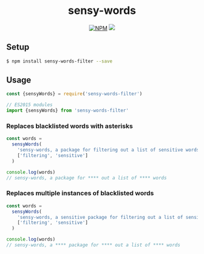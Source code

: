 <div align="center">
  
# sensy-words 

[![NPM](https://nodei.co/npm/sensy-words-filter.png?compact=true)](https://nodei.co/npm/sensy-words-filter/)
[![](https://img.shields.io/npm/dt/sensy-words-filter.svg?style=flat-square)](https://www.npmjs.com/package/gsensy-words-filter)

</div>

## Setup

```bash
$ npm install sensy-words-filter --save
```

## Usage

```js
const {sensyWords} = require('sensy-words-filter')

// ES2015 modules
import {sensyWords} from 'sensy-words-filter'
```

### Replaces blacklisted words with asterisks

```js
const words =
  sensyWords(
    'sensy-words, a package for filtering out a list of sensitive words',
    ['filtering', 'sensitive']
  )

console.log(words)
// sensy-words, a package for **** out a list of **** words
```

### Replaces multiple instances of blacklisted words

```js
const words =
  sensyWords(
    'sensy-words, a sensitive package for filtering out a list of sensitive words',
    ['filtering', 'sensitive']
  )

console.log(words)
// sensy-words, a **** package for **** out a list of **** words
```
